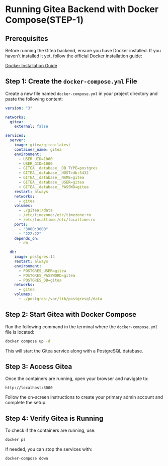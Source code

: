 # Running Gitea Backend with Docker Compose(STEP-1)

## Prerequisites

Before running the Gitea backend, ensure you have Docker installed. If you haven't installed it yet, follow the official Docker installation guide:

[Docker Installation Guide](https://docs.docker.com/engine/install/ubuntu/)

## Step 1: Create the `docker-compose.yml` File

Create a new file named `docker-compose.yml` in your project directory and paste the following content:

```yaml
version: "3"

networks:
  gitea:
    external: false

services:
  server:
    image: gitea/gitea:latest
    container_name: gitea
    environment:
      - USER_UID=1000
      - USER_GID=1000
      - GITEA__database__DB_TYPE=postgres
      - GITEA__database__HOST=db:5432
      - GITEA__database__NAME=gitea
      - GITEA__database__USER=gitea
      - GITEA__database__PASSWD=gitea
    restart: always
    networks:
      - gitea
    volumes:
      - ./gitea:/data
      - /etc/timezone:/etc/timezone:ro
      - /etc/localtime:/etc/localtime:ro
    ports:
      - "3000:3000"
      - "222:22"
    depends_on:
      - db

  db:
    image: postgres:14
    restart: always
    environment:
      - POSTGRES_USER=gitea
      - POSTGRES_PASSWORD=gitea
      - POSTGRES_DB=gitea
    networks:
      - gitea
    volumes:
      - ./postgres:/var/lib/postgresql/data
```

## Step 2: Start Gitea with Docker Compose

Run the following command in the terminal where the `docker-compose.yml` file is located:

```sh
docker compose up -d
```

This will start the Gitea service along with a PostgreSQL database.

## Step 3: Access Gitea

Once the containers are running, open your browser and navigate to:

```
http://localhost:3000
```

Follow the on-screen instructions to create your primary admin account and complete the setup.

## Step 4: Verify Gitea is Running

To check if the containers are running, use:

```sh
docker ps
```

If needed, you can stop the services with:

```sh
docker-compose down
```
